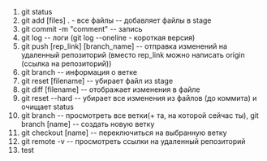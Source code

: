 1. git status
2. git add [files] . - все файлы -- добавляет файлы в stage
3. git commit -m "comment" -- запись
4. git log -- логи (git log --oneline - короткая версия)
5. git push [rep_link] [branch_name] -- отправка изменений на удаленный репозиторий (вместо rep_link можно написать origin (ссылка на репозиторий))
6. git branch -- информация о ветке
7. git reset [filename] -- убирает файл из stage
8. git diff [filename] -- отображает изменения в файле
9. git reset --hard -- убирает все изменения из файлов (до коммита) и очищает status
10. git branch -- просмотреть все ветки(+ та, на которой сейчас ты), git branch [name] -- создать новую ветку
11. git checkout [name] -- переключиться на выбранную ветку
12. git remote -v -- просмотреть ссылки на удаленный репозиторий
13. test